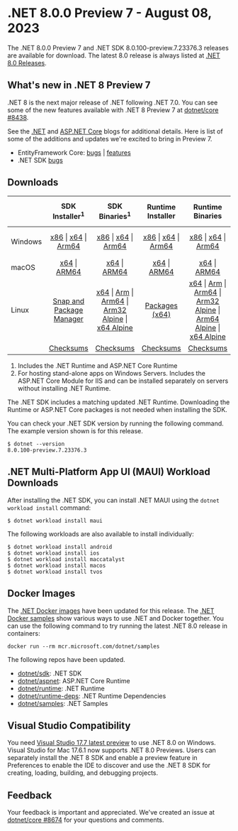 # .NET 8.0.0 Preview 7 - August 08, 2023

The .NET 8.0.0 Preview 7 and .NET SDK 8.0.100-preview.7.23376.3 releases are available for download. The latest 8.0 release is always listed at [.NET 8.0 Releases](../README.md).

## What's new in .NET 8 Preview 7

.NET 8 is the next major release of .NET following .NET 7.0. You can see some of the new features available with .NET 8 Preview 7 at [dotnet/core #8438](https://github.com/dotnet/core/issues/8438).

See the [.NET][dotnet-blog] and [ASP.NET Core][aspnet-blog] blogs for additional details.
Here is list of some of the additions and updates we're excited to bring in Preview 7.

* EntityFramework Core: [bugs][ef_bugs] | [features][ef_features]
* .NET SDK [bugs][sdk_bugs]

## Downloads

|           | SDK Installer<sup>1</sup>                        | SDK Binaries<sup>1</sup>                 | Runtime Installer                                        | Runtime Binaries                                 | ASP.NET Core Runtime           |Windows Desktop Runtime          |
| --------- | :------------------------------------------:     | :----------------------:                 | :---------------------------:                            | :-------------------------:                      | :-----------------:            | :-----------------:            |
| Windows   | [x86][dotnet-sdk-win-x86.exe] \| [x64][dotnet-sdk-win-x64.exe] \| [Arm64][dotnet-sdk-win-arm64.exe] | [x86][dotnet-sdk-win-x86.zip] \| [x64][dotnet-sdk-win-x64.zip] \|  [Arm64][dotnet-sdk-win-arm64.zip] | [x86][dotnet-runtime-win-x86.exe] \| [x64][dotnet-runtime-win-x64.exe] \| [Arm64][dotnet-runtime-win-arm64.exe] | [x86][dotnet-runtime-win-x86.zip] \| [x64][dotnet-runtime-win-x64.zip] \| [Arm64][dotnet-runtime-win-arm64.zip] | [x86][aspnetcore-runtime-win-x86.exe] \| [x64][aspnetcore-runtime-win-x64.exe] \|<br/> [Hosting Bundle][dotnet-hosting-win.exe]<sup>2</sup> | [x86][windowsdesktop-runtime-win-x86.exe] \| [x64][windowsdesktop-runtime-win-x64.exe] \| [Arm64][windowsdesktop-runtime-win-arm64.exe] |
| macOS     | [x64][dotnet-sdk-osx-x64.pkg] \| [ARM64][dotnet-sdk-osx-arm64.pkg] | [x64][dotnet-sdk-osx-x64.tar.gz] \| [ARM64][dotnet-sdk-osx-arm64.tar.gz]  | [x64][dotnet-runtime-osx-x64.pkg] \| [ARM64][dotnet-runtime-osx-arm64.pkg] | [x64][dotnet-runtime-osx-x64.tar.gz] \| [ARM64][dotnet-runtime-osx-arm64.tar.gz]| [x64][aspnetcore-runtime-osx-x64.tar.gz] \| [ARM64][aspnetcore-runtime-osx-arm64.tar.gz] | - |<sup>1</sup>
| Linux     |  [Snap and Package Manager](../install-linux.md)  | [x64][dotnet-sdk-linux-x64.tar.gz] \| [Arm][dotnet-sdk-linux-arm.tar.gz]  \| [Arm64][dotnet-sdk-linux-arm64.tar.gz] \| [Arm32 Alpine][dotnet-sdk-linux-musl-arm.tar.gz]  \| [x64 Alpine][dotnet-sdk-linux-musl-x64.tar.gz] | [Packages (x64)][linux-packages] | [x64][dotnet-runtime-linux-x64.tar.gz] \| [Arm][dotnet-runtime-linux-arm.tar.gz] \| [Arm64][dotnet-runtime-linux-arm64.tar.gz] \| [Arm32 Alpine][dotnet-runtime-linux-musl-arm.tar.gz] \| [Arm64 Alpine][dotnet-runtime-linux-musl-arm64.tar.gz] \| [x64 Alpine][dotnet-runtime-linux-musl-x64.tar.gz]  | [x64][aspnetcore-runtime-linux-x64.tar.gz]<sup>1</sup>  \| [Arm][aspnetcore-runtime-linux-arm.tar.gz]<sup>1</sup> \| [Arm64][aspnetcore-runtime-linux-arm64.tar.gz]<sup>1</sup> \| [x64 Alpine][aspnetcore-runtime-linux-musl-x64.tar.gz] | - | <sup>1</sup> |
|  | [Checksums][checksums-sdk]                             | [Checksums][checksums-sdk]                                      | [Checksums][checksums-runtime]                             | [Checksums][checksums-runtime]  | [Checksums][checksums-runtime]  | [Checksums][checksums-runtime]


1. Includes the .NET Runtime and ASP.NET Core Runtime
2. For hosting stand-alone apps on Windows Servers. Includes the ASP.NET Core Module for IIS and can be installed separately on servers without installing .NET Runtime.


The .NET SDK includes a matching updated .NET Runtime. Downloading the Runtime or ASP.NET Core packages is not needed when installing the SDK.

You can check your .NET SDK version by running the following command. The example version shown is for this release.

```console
$ dotnet --version
8.0.100-preview.7.23376.3
```

## .NET Multi-Platform App UI (MAUI) Workload Downloads

 After installing the .NET SDK, you can install .NET MAUI using the `dotnet workload install` command:

 ```console
 $ dotnet workload install maui
 ```

 The following workloads are also available to install individually:

 ```console
 $ dotnet workload install android
 $ dotnet workload install ios
 $ dotnet workload install maccatalyst
 $ dotnet workload install macos
 $ dotnet workload install tvos
 ```

## Docker Images

The [.NET Docker images](https://hub.docker.com/_/microsoft-dotnet) have been updated for this release. The [.NET Docker samples](https://github.com/dotnet/dotnet-docker/blob/main/samples/README.md) show various ways to use .NET and Docker together. You can use the following command to try running the latest .NET 8.0 release in containers:

```console
docker run --rm mcr.microsoft.com/dotnet/samples
```

The following repos have been updated.

* [dotnet/sdk](https://hub.docker.com/_/microsoft-dotnet-sdk/): .NET SDK
* [dotnet/aspnet](https://hub.docker.com/_/microsoft-dotnet-aspnet/): ASP.NET Core Runtime
* [dotnet/runtime](https://hub.docker.com/_/microsoft-dotnet-runtime/): .NET Runtime
* [dotnet/runtime-deps](https://hub.docker.com/_/microsoft-dotnet-runtime-deps/): .NET Runtime Dependencies
* [dotnet/samples](https://hub.docker.com/_/microsoft-dotnet-samples/): .NET Samples

## Visual Studio Compatibility

You need [Visual Studio 17.7 latest preview](https://visualstudio.microsoft.com) to use .NET 8.0 on Windows. Visual Studio for Mac 17.6.1 now supports .NET 8.0 Previews. Users can separately install the .NET 8 SDK and enable a preview feature in Preferences to enable the IDE to discover and use the .NET 8 SDK for creating, loading, building, and debugging projects.


## Feedback

Your feedback is important and appreciated. We've created an issue at [dotnet/core #8674](https://github.com/dotnet/core/issues/8674) for your questions and comments.

[blob-runtime]: https://dotnetcli.blob.core.windows.net/dotnet/Runtime/
[blob-sdk]: https://dotnetcli.blob.core.windows.net/dotnet/Sdk/
[release-notes]: https://github.com/dotnet/core/blob/main/release-notes/8.0/preview/8.0.0-preview.7.md

[checksums-runtime]: https://dotnetcli.blob.core.windows.net/dotnet/checksums/8.0.0-preview.7-sha.txt
[checksums-sdk]: https://dotnetcli.blob.core.windows.net/dotnet/checksums/8.0.0-preview.7-sha.txt

[linux-install]: https://learn.microsoft.com/dotnet/core/install/linux
[linux-setup]: https://github.com/dotnet/core/blob/main/Documentation/linux-setup.md

[dotnet-blog]:  https://devblogs.microsoft.com/dotnet/announcing-dotnet-8-preview-7
[aspnet-blog]: https://devblogs.microsoft.com/dotnet/asp-net-core-updates-in-dotnet-8-preview-7/
[ef-blog]: https://devblogs.microsoft.com/dotnet/announcing-ef8-preview-7/
[ef_bugs]: https://github.com/dotnet/efcore/issues?q=is%3Aissue+milestone%3A8.0.0-preview7+is%3Aclosed+label%3Atype-bug
[ef_features]: https://github.com/dotnet/efcore/issues?q=is%3Aissue+milestone%3A8.0.0-preview7+is%3Aclosed+label%3Atype-enhancement

[aspnet_bugs]: https://github.com/aspnet/AspNetCore/issues?q=is%3Aissue+milestone%3A8.0.0-preview7+label%3ADone+label%3Abug
[aspnet_features]: https://github.com/aspnet/AspNetCore/issues?q=is%3Aissue+milestone%3A8.0.0-preview7+label%3ADone+label%3Aenhancement
[runtime_bugs]: https://github.com/dotnet/runtime/issues?utf8=%E2%9C%93&q=is%3Aissue+milestone%3A8.0+label%3Abug+
[runtime_features]: https://github.com/dotnet/runtime/issues?q=is%3Aissue+milestone%3A8.0+label%3Aenhancement

[sdk_bugs]: https://github.com/dotnet/sdk/issues?q=is%3Aissue+is%3Aclosed+milestone%3A8.0.1xx
[linux-packages]: ../install-linux.md



[//]: # ( Runtime 8.0.0-preview.7.23375.6)
[dotnet-runtime-linux-arm.tar.gz]: https://download.visualstudio.microsoft.com/download/pr/ff0cb9e5-4b58-4958-bae0-448df924c731/68079398a23792e65d2c1947b2eebce5/dotnet-runtime-8.0.0-preview.7.23375.6-linux-arm.tar.gz
[dotnet-runtime-linux-arm64.tar.gz]: https://download.visualstudio.microsoft.com/download/pr/bfa8d826-50d6-4631-bbfa-8e1158002834/fadb0bccc1c4740da9b1952df564272a/dotnet-runtime-8.0.0-preview.7.23375.6-linux-arm64.tar.gz
[dotnet-runtime-linux-musl-arm.tar.gz]: https://download.visualstudio.microsoft.com/download/pr/2b6f9e96-33c7-471a-87b7-bd23df4f1520/a4aa8d06af164bc4ae6a8b2385b04e57/dotnet-runtime-8.0.0-preview.7.23375.6-linux-musl-arm.tar.gz
[dotnet-runtime-linux-musl-arm64.tar.gz]: https://download.visualstudio.microsoft.com/download/pr/17eca3a2-62f8-468b-b6de-bdd8862116a2/de357acc9f56858cdc23f031e71ea36c/dotnet-runtime-8.0.0-preview.7.23375.6-linux-musl-arm64.tar.gz
[dotnet-runtime-linux-musl-x64.tar.gz]: https://download.visualstudio.microsoft.com/download/pr/ab4a31ef-cf89-441c-8ddc-8071f07994e7/573332bb5ce66ca250954430a275f97f/dotnet-runtime-8.0.0-preview.7.23375.6-linux-musl-x64.tar.gz
[dotnet-runtime-linux-x64.tar.gz]: https://download.visualstudio.microsoft.com/download/pr/814acd71-bbed-49f0-ac4f-db9b1b8a2bd2/bdb4b87d623dfe4314bb61dfb56ac704/dotnet-runtime-8.0.0-preview.7.23375.6-linux-x64.tar.gz
[dotnet-runtime-osx-arm64.pkg]: https://download.visualstudio.microsoft.com/download/pr/59dd490b-473f-4873-a578-83737d6d046f/a9a8221a2e141f7baa1f3489f7c20680/dotnet-runtime-8.0.0-preview.7.23375.6-osx-arm64.pkg
[dotnet-runtime-osx-arm64.tar.gz]: https://download.visualstudio.microsoft.com/download/pr/b0f07cc9-bf03-4d05-98b8-94931afb1be2/b24551aaabec3c788db0538f19b9b288/dotnet-runtime-8.0.0-preview.7.23375.6-osx-arm64.tar.gz
[dotnet-runtime-osx-x64.pkg]: https://download.visualstudio.microsoft.com/download/pr/2b3b8164-93df-4084-8337-48d0662cbc6c/4cf1b36a06950818f1e8d82c476b16c6/dotnet-runtime-8.0.0-preview.7.23375.6-osx-x64.pkg
[dotnet-runtime-osx-x64.tar.gz]: https://download.visualstudio.microsoft.com/download/pr/03ed278e-76b3-4a3c-88fb-6b7a7fe09f7a/491293d96bed63844f7fae8742660a0e/dotnet-runtime-8.0.0-preview.7.23375.6-osx-x64.tar.gz
[dotnet-runtime-win-arm64.exe]: https://download.visualstudio.microsoft.com/download/pr/5a12d823-e1b0-4997-ad97-748390064b15/13024121473d1afe81e9d1b92dd48f6d/dotnet-runtime-8.0.0-preview.7.23375.6-win-arm64.exe
[dotnet-runtime-win-arm64.zip]: https://download.visualstudio.microsoft.com/download/pr/863dcc13-1794-4bbd-ad62-638257032e78/bebdc16a5f59ee33535187110db6a5d5/dotnet-runtime-8.0.0-preview.7.23375.6-win-arm64.zip
[dotnet-runtime-win-x64.exe]: https://download.visualstudio.microsoft.com/download/pr/d0974e2b-998f-4883-86af-27c49b33efdd/b5f88614a78b56b06dfd4f798d6ebb00/dotnet-runtime-8.0.0-preview.7.23375.6-win-x64.exe
[dotnet-runtime-win-x64.zip]: https://download.visualstudio.microsoft.com/download/pr/30bad994-5e00-4775-86ed-f1d06b02a3b6/9ed59ff6deaa14403fdc38b40a22fac8/dotnet-runtime-8.0.0-preview.7.23375.6-win-x64.zip
[dotnet-runtime-win-x86.exe]: https://download.visualstudio.microsoft.com/download/pr/fb1e4937-46da-4f6f-a6a8-d1ab853974dc/79bb1b4dccb6404820fe4922b474727d/dotnet-runtime-8.0.0-preview.7.23375.6-win-x86.exe
[dotnet-runtime-win-x86.zip]: https://download.visualstudio.microsoft.com/download/pr/d0902572-d785-4b67-af41-fbe77716976f/4703f22662c2a385efcce677986aaa92/dotnet-runtime-8.0.0-preview.7.23375.6-win-x86.zip

[//]: # ( WindowsDesktop 8.0.0-preview.7.23376.1)
[windowsdesktop-runtime-win-arm64.exe]: https://download.visualstudio.microsoft.com/download/pr/3f6100c9-88ef-4316-8987-06c2de748179/37898a94b4fdb402ac4f380ade7c148e/windowsdesktop-runtime-8.0.0-preview.7.23376.1-win-arm64.exe
[windowsdesktop-runtime-win-arm64.zip]: https://download.visualstudio.microsoft.com/download/pr/71f6dcb0-4c7e-4347-8934-b8abdfbc46e0/994451d3bc203c15695b4411c3e5001a/windowsdesktop-runtime-8.0.0-preview.7.23376.1-win-arm64.zip
[windowsdesktop-runtime-win-x64.exe]: https://download.visualstudio.microsoft.com/download/pr/ec9111d9-3624-41d4-80db-76b89fbaf261/4883e62410c121fa26de32d0e3be37b8/windowsdesktop-runtime-8.0.0-preview.7.23376.1-win-x64.exe
[windowsdesktop-runtime-win-x64.zip]: https://download.visualstudio.microsoft.com/download/pr/51f07500-e84a-4183-9d86-a60ec0ed5271/6b456df38cd204f461047a6bc85b1af0/windowsdesktop-runtime-8.0.0-preview.7.23376.1-win-x64.zip
[windowsdesktop-runtime-win-x86.exe]: https://download.visualstudio.microsoft.com/download/pr/4bbf4cf2-3292-4bfe-ba30-6c83e5c2039e/61bc4f336604344370fc37d36b866c21/windowsdesktop-runtime-8.0.0-preview.7.23376.1-win-x86.exe
[windowsdesktop-runtime-win-x86.zip]: https://download.visualstudio.microsoft.com/download/pr/feef07ab-d87d-4fee-9f0a-bd5ee2d46608/6673e8ed6aabec4b12e0bcbe7c96455c/windowsdesktop-runtime-8.0.0-preview.7.23376.1-win-x86.zip

[//]: # ( ASP 8.0.0-preview.7.23375.9)
[aspnetcore-runtime-linux-arm.tar.gz]: https://download.visualstudio.microsoft.com/download/pr/e6808d75-3015-49a8-83a7-c6dfbac1a9f0/43ff6d579362ecd79c54f40e291e474a/aspnetcore-runtime-8.0.0-preview.7.23375.9-linux-arm.tar.gz
[aspnetcore-runtime-linux-arm64.tar.gz]: https://download.visualstudio.microsoft.com/download/pr/7fedb243-5d2c-4718-b08b-da0dc9d32973/f02a41417d762839b4d1559610485727/aspnetcore-runtime-8.0.0-preview.7.23375.9-linux-arm64.tar.gz
[aspnetcore-runtime-linux-musl-arm.tar.gz]: https://download.visualstudio.microsoft.com/download/pr/74daa9b8-82f0-41d1-883d-471bd1f3069c/27fc98397de5f9a5a1c561d16598c0e1/aspnetcore-runtime-8.0.0-preview.7.23375.9-linux-musl-arm.tar.gz
[aspnetcore-runtime-linux-musl-arm64.tar.gz]: https://download.visualstudio.microsoft.com/download/pr/6bdd7ee4-37d4-436a-8ea2-96dd867e96b3/4cbd1f1dbfbe44838ac031403ce25100/aspnetcore-runtime-8.0.0-preview.7.23375.9-linux-musl-arm64.tar.gz
[aspnetcore-runtime-linux-musl-x64.tar.gz]: https://download.visualstudio.microsoft.com/download/pr/e9b7a4b4-b3aa-4ca5-9ab6-74dd0684543e/dc503c3772f1a7e35ca64f49004e3912/aspnetcore-runtime-8.0.0-preview.7.23375.9-linux-musl-x64.tar.gz
[aspnetcore-runtime-linux-x64.tar.gz]: https://download.visualstudio.microsoft.com/download/pr/bd304ca6-9f08-425e-8add-a607c69e9725/4665c7ac5984dc4eb0e9635075d07d0e/aspnetcore-runtime-8.0.0-preview.7.23375.9-linux-x64.tar.gz
[aspnetcore-runtime-osx-arm64.tar.gz]: https://download.visualstudio.microsoft.com/download/pr/dc44be0d-ba81-4e6a-8340-7c67ba692996/96b50edb075bd46955afb0ff66cdaee8/aspnetcore-runtime-8.0.0-preview.7.23375.9-osx-arm64.tar.gz
[aspnetcore-runtime-osx-x64.tar.gz]: https://download.visualstudio.microsoft.com/download/pr/0a2185fa-4359-44a2-8981-eb456379d400/1697af8d11a758987b7c224ccd166769/aspnetcore-runtime-8.0.0-preview.7.23375.9-osx-x64.tar.gz
[aspnetcore-runtime-win-arm64.zip]: https://download.visualstudio.microsoft.com/download/pr/c41c8dd0-4eac-459c-8089-384be01b9cd5/0c93bf5ca16726af571bf0a3702fe72e/aspnetcore-runtime-8.0.0-preview.7.23375.9-win-arm64.zip
[aspnetcore-runtime-win-x64.exe]: https://download.visualstudio.microsoft.com/download/pr/96990169-d6d9-46be-9ba8-d05a3f76710c/2a2db0249822e18dc72b1db0000acfce/aspnetcore-runtime-8.0.0-preview.7.23375.9-win-x64.exe
[aspnetcore-runtime-win-x64.zip]: https://download.visualstudio.microsoft.com/download/pr/33c566be-a19e-4be2-af32-cf87505817af/d7e743d2698ba030f21bc2de39b79b45/aspnetcore-runtime-8.0.0-preview.7.23375.9-win-x64.zip
[aspnetcore-runtime-win-x86.exe]: https://download.visualstudio.microsoft.com/download/pr/4d653331-a0d6-413c-8f81-52180bf270ee/1d204f6f17511fd261ff0b55b0d0bf84/aspnetcore-runtime-8.0.0-preview.7.23375.9-win-x86.exe
[aspnetcore-runtime-win-x86.zip]: https://download.visualstudio.microsoft.com/download/pr/8e1f96b1-f7b4-4b54-b8af-90f7b46726cd/f4a7a6aace4c1b8a9b7b2a2c4cc2ce59/aspnetcore-runtime-8.0.0-preview.7.23375.9-win-x86.zip
[aspnetcore-runtime-composite-linux-arm.tar.gz]: https://download.visualstudio.microsoft.com/download/pr/afabc548-6227-4397-a8c5-ca43c22aef2c/d038b0eaf94296f242408d31906d01bf/aspnetcore-runtime-composite-8.0.0-preview.7.23375.9-linux-arm.tar.gz
[aspnetcore-runtime-composite-linux-arm64.tar.gz]: https://download.visualstudio.microsoft.com/download/pr/a230090a-1d7b-4426-af95-bb3eb6065109/c5dcfd432ecc08e0368d51d3875ed5e4/aspnetcore-runtime-composite-8.0.0-preview.7.23375.9-linux-arm64.tar.gz
[aspnetcore-runtime-composite-linux-musl-arm.tar.gz]: https://download.visualstudio.microsoft.com/download/pr/47bd070d-6aa3-407e-857f-7ce842ebed95/20ea0c0661492a308228c598a055bacb/aspnetcore-runtime-composite-8.0.0-preview.7.23375.9-linux-musl-arm.tar.gz
[aspnetcore-runtime-composite-linux-musl-arm64.tar.gz]: https://download.visualstudio.microsoft.com/download/pr/1d471363-02f8-41d2-bf3f-edb03e898e51/0afbdb0bd19bcd7047c9fa38d67c8a00/aspnetcore-runtime-composite-8.0.0-preview.7.23375.9-linux-musl-arm64.tar.gz
[aspnetcore-runtime-composite-linux-musl-x64.tar.gz]: https://download.visualstudio.microsoft.com/download/pr/f44ce62c-b41e-442c-9b75-7276df5f1caa/d7c3ea8307380608abc9bd32b7866b1d/aspnetcore-runtime-composite-8.0.0-preview.7.23375.9-linux-musl-x64.tar.gz
[aspnetcore-runtime-composite-linux-x64.tar.gz]: https://download.visualstudio.microsoft.com/download/pr/67db37a4-07dc-49cb-bd61-51ceb024640e/97960939b0895ee67366636f33f3d950/aspnetcore-runtime-composite-8.0.0-preview.7.23375.9-linux-x64.tar.gz
[dotnet-hosting-win.exe]: https://download.visualstudio.microsoft.com/download/pr/e465df26-2f50-432f-a588-51c7682fd9b1/9efca17f575afd387aa9b02fb3dfb7e1/dotnet-hosting-8.0.0-preview.7.23375.9-win.exe

[//]: # ( SDK 8.0.100-preview.7.23376.3)
[dotnet-sdk-linux-arm.tar.gz]: https://download.visualstudio.microsoft.com/download/pr/b4bfc9e4-6f54-4fb2-befe-dda63ebd9811/0f05d7752ffb4c475dadaf54f5b06c1f/dotnet-sdk-8.0.100-preview.7.23376.3-linux-arm.tar.gz
[dotnet-sdk-linux-arm64.tar.gz]: https://download.visualstudio.microsoft.com/download/pr/593a9616-3715-4923-9245-8c803cc56d64/7283f8e0f6cb17e697af60aec748e65f/dotnet-sdk-8.0.100-preview.7.23376.3-linux-arm64.tar.gz
[dotnet-sdk-linux-musl-arm.tar.gz]: https://download.visualstudio.microsoft.com/download/pr/02b16a78-821f-4609-921a-97132bc0163f/c5d1b04802b0b1027cd8c677677663b3/dotnet-sdk-8.0.100-preview.7.23376.3-linux-musl-arm.tar.gz
[dotnet-sdk-linux-musl-arm64.tar.gz]: https://download.visualstudio.microsoft.com/download/pr/29504ef7-38ba-4ada-840a-6bedae4ecd84/f55c6acb6617cfd8e9291cea8606e409/dotnet-sdk-8.0.100-preview.7.23376.3-linux-musl-arm64.tar.gz
[dotnet-sdk-linux-musl-x64.tar.gz]: https://download.visualstudio.microsoft.com/download/pr/5625dfe4-4767-4d2e-95a7-662b4b1cca1e/2c6873b73bf763adc471a2630d57c75d/dotnet-sdk-8.0.100-preview.7.23376.3-linux-musl-x64.tar.gz
[dotnet-sdk-linux-x64.tar.gz]: https://download.visualstudio.microsoft.com/download/pr/32f2c846-5581-4638-a428-5891dd76f630/ee8beef066f06c57998058c5af6df222/dotnet-sdk-8.0.100-preview.7.23376.3-linux-x64.tar.gz
[dotnet-sdk-osx-arm64.pkg]: https://download.visualstudio.microsoft.com/download/pr/bf548fae-7cf9-4fe3-8414-a70134685591/00af1befa829b764d78a8a83b5b652f0/dotnet-sdk-8.0.100-preview.7.23376.3-osx-arm64.pkg
[dotnet-sdk-osx-arm64.tar.gz]: https://download.visualstudio.microsoft.com/download/pr/63ee7355-c179-4684-9187-afb3acaed7b2/f2a5414c6b0189f57555d03ce73413a2/dotnet-sdk-8.0.100-preview.7.23376.3-osx-arm64.tar.gz
[dotnet-sdk-osx-x64.pkg]: https://download.visualstudio.microsoft.com/download/pr/392f3d3a-fdb0-4c32-a89a-da83a9e48611/ff71d6b20895b10a909986a92b5ed011/dotnet-sdk-8.0.100-preview.7.23376.3-osx-x64.pkg
[dotnet-sdk-osx-x64.tar.gz]: https://download.visualstudio.microsoft.com/download/pr/2206f0d7-f812-408f-bed7-ed9bd043768f/ca7eb1331ee61fdd684c27638fdc6a90/dotnet-sdk-8.0.100-preview.7.23376.3-osx-x64.tar.gz
[dotnet-sdk-win-arm64.exe]: https://download.visualstudio.microsoft.com/download/pr/531769af-583f-4e7c-9a94-489708bbdced/425b1869c361cab9858ef4cfb306b882/dotnet-sdk-8.0.100-preview.7.23376.3-win-arm64.exe
[dotnet-sdk-win-arm64.zip]: https://download.visualstudio.microsoft.com/download/pr/dd0f70a5-1bb7-45bf-aedb-b6b6a980c3ca/c3e202c18cd14ecd8145e37ed1c9bde4/dotnet-sdk-8.0.100-preview.7.23376.3-win-arm64.zip
[dotnet-sdk-win-x64.exe]: https://download.visualstudio.microsoft.com/download/pr/09ad1bf8-14a9-4e83-8693-2ca72098e1dd/262f6c9fbc733b0993a1be53ebdb528b/dotnet-sdk-8.0.100-preview.7.23376.3-win-x64.exe
[dotnet-sdk-win-x64.zip]: https://download.visualstudio.microsoft.com/download/pr/4ede0897-e03d-4d93-a50d-e06f2e430d9e/b5bd2605ce07ec7163d5b5b05dc2f1e0/dotnet-sdk-8.0.100-preview.7.23376.3-win-x64.zip
[dotnet-sdk-win-x86.exe]: https://download.visualstudio.microsoft.com/download/pr/f007a641-fd7b-41b1-b7e8-d88185c02387/9b14c8a24c899779dd37aa2b42bf8bb8/dotnet-sdk-8.0.100-preview.7.23376.3-win-x86.exe
[dotnet-sdk-win-x86.zip]: https://download.visualstudio.microsoft.com/download/pr/f72cf62e-b55a-45b8-8d48-fe2ea3d71649/64c19c919e1b129f9a7dd12e16f4a2c4/dotnet-sdk-8.0.100-preview.7.23376.3-win-x86.zip
